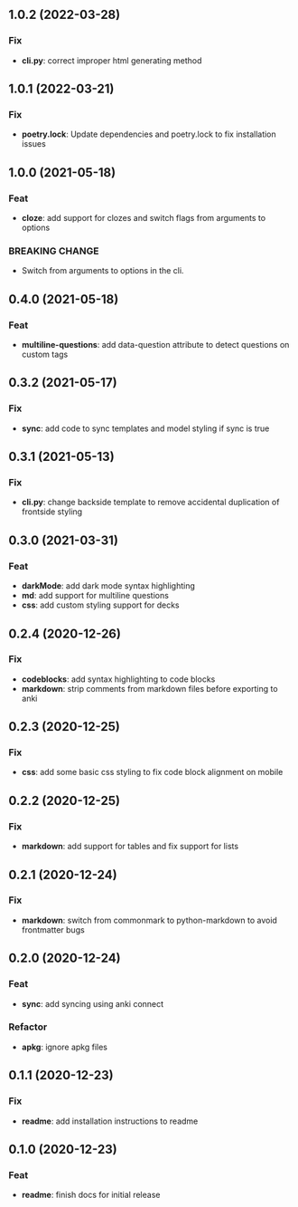## 1.0.2 (2022-03-28)

### Fix

- **cli.py**: correct improper html generating method

## 1.0.1 (2022-03-21)

### Fix

- **poetry.lock**: Update dependencies and poetry.lock to fix installation issues

## 1.0.0 (2021-05-18)

### Feat

- **cloze**: add support for clozes and switch flags from arguments to options

### BREAKING CHANGE

- Switch from arguments to options in the cli.

## 0.4.0 (2021-05-18)

### Feat

- **multiline-questions**: add data-question attribute to detect questions on custom tags

## 0.3.2 (2021-05-17)

### Fix

- **sync**: add code to sync templates and model styling if sync is true

## 0.3.1 (2021-05-13)

### Fix

- **cli.py**: change backside template to remove accidental duplication of frontside styling

## 0.3.0 (2021-03-31)

### Feat

- **darkMode**: add dark mode syntax highlighting
- **md**: add support for multiline questions
- **css**: add custom styling support for decks

## 0.2.4 (2020-12-26)

### Fix

- **codeblocks**: add syntax highlighting to code blocks
- **markdown**: strip comments from markdown files before exporting to anki

## 0.2.3 (2020-12-25)

### Fix

- **css**: add some basic css styling to fix code block alignment on mobile

## 0.2.2 (2020-12-25)

### Fix

- **markdown**: add support for tables and fix support for lists

## 0.2.1 (2020-12-24)

### Fix

- **markdown**: switch from commonmark to python-markdown to avoid frontmatter bugs

## 0.2.0 (2020-12-24)

### Feat

- **sync**: add syncing using anki connect

### Refactor

- **apkg**: ignore apkg files

## 0.1.1 (2020-12-23)

### Fix

- **readme**: add installation instructions to readme

## 0.1.0 (2020-12-23)

### Feat

- **readme**: finish docs for initial release
